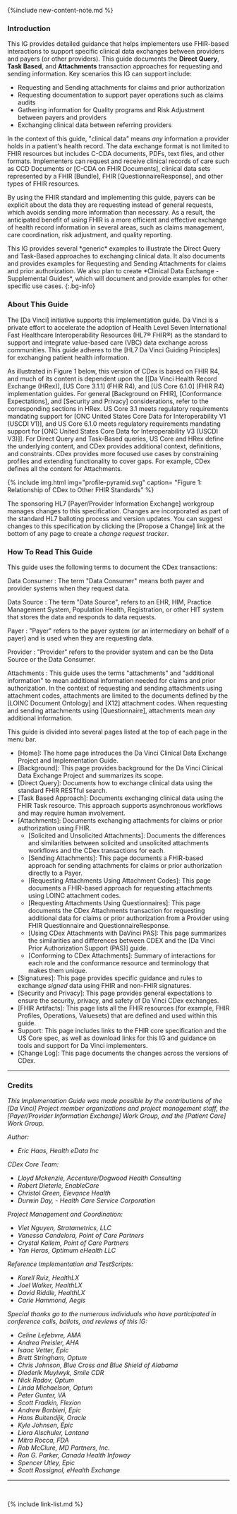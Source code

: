 
{%include new-content-note.md %}

### Introduction

This IG provides detailed guidance that helps implementers use FHIR-based interactions to support specific clinical data exchanges between providers and payers (or other providers). This guide documents the **Direct Query**, **Task Based**, and **Attachments** transaction approaches for requesting and sending information. Key scenarios this IG can support include:

 - Requesting and Sending attachments for claims and prior authorization
 - Requesting documentation to support payer operations such as claims audits
 - Gathering information for Quality programs and Risk Adjustment between payers and providers
 - Exchanging clinical data between referring providers


In the context of this guide, "clinical data" means *any* information a provider holds in a patient's health record. The data exchange format is not limited to FHIR resources but includes C-CDA documents, PDFs, text files, and other formats. Implementers can request and receive clinical records of care such as CCD Documents or [C-CDA on FHIR Documents], clinical data sets represented by a FHIR [Bundle], FHIR [QuestionnaireResponse], and other types of FHIR resources. 

By using the FHIR standard and implementing this guide, payers can be explicit about the data they are requesting instead of general requests, which avoids sending more information than necessary. As a result, the anticipated benefit of using FHIR is a more efficient and effective exchange of health record information in several areas, such as claims management, care coordination, risk adjustment, and quality reporting.  

<div class="bg-success" markdown="1">
This IG provides several *generic* examples to illustrate the Direct Query and Task-Based approaches to exchanging clinical data. It also documents and provides examples for Requesting and Sending Attachments for claims and prior authorization. We also plan to create *Clinical Data Exchange - Supplemental Guides*, which will document and provide examples for other specific use cases.
{:.bg-info}
</div><!-- new-content -->

### About This Guide

The [Da Vinci] initiative supports this implementation guide. Da Vinci is a private effort to accelerate the adoption of Health Level Seven International Fast Healthcare Interoperability Resources (HL7® FHIR®) as the standard to support and integrate value-based care (VBC) data exchange across communities. This guide adheres to the [HL7 Da Vinci Guiding Principles] for exchanging patient health information. 

<div class="bg-success" markdown="1">
As illustrated in Figure 1 below, this version of CDex is based on FHIR R4, and much of its content is dependent upon the [[Da Vinci Health Record Exchange (HRex)], [US Core 3.1.1] (FHIR R4), and [US Core 6.1.0] (FHIR R4) implementation guides. For general [Background on FHIR], [Conformance Expectations], and [Security and Privacy] considerations, refer to the corresponding sections in HRex. US Core 3.1 meets regulatory requirements mandating support for [ONC United States Core Data for Interoperability V1 (USCDI V1)], and US Core 6.1.0 meets regulatory requirements mandating support for [ONC United States Core Data for Interoperability V3 (USCDI V3)]]. For Direct Query and Task-Based queries, US Core and HRex define the underlying content, and CDex provides additional context, definitions, and constraints. CDex provides more focused use cases by constraining profiles and extending functionality to cover gaps. For example, CDex defines all the content for Attachments.
</div><!-- new-content -->

{% include img.html img="profile-pyramid.svg" caption= "Figure 1: Relationship of CDex to Other FHIR Standards" %}

 The sponsoring HL7 [Payer/Provider Information Exchange] workgroup manages changes to this specification. Changes are incorporated as part of the standard HL7 balloting process  <span class="bg-success" markdown="1">and version updates.</span><!-- new-content --> You can suggest changes to this specification by clicking the [Propose a Change] link at the bottom of any page to create a *change request tracker*.

### How To Read This Guide

This guide uses the following terms to document the CDex transactions:

Data Consumer
: The term "Data Consumer" means both payer and provider systems when they request data.

Data Source
: <span class="bg-success" markdown="1">The term "Data Source", refers to an EHR, HIM, Practice Management System, Population Health, Registration, or other HIT system that stores the data and responds to data requests.</span><!-- new-content -->

Payer
: <span class="bg-success" markdown="1">"Payer" refers to the payer system (or an intermediary on behalf of a payer) and is used when they are requesting data.</span><!-- new-content -->

Provider
: "Provider" refers to the provider system and can be the Data Source or the Data Consumer.

Attachments
: <span class="bg-success" markdown="1">This guide uses the terms "attachments" and "additional information" to mean additional information needed for claims and prior authorization.  In the context of requesting and sending attachments using attachment codes, attachments are limited to the documents defined by the [LOINC Document Ontology] and [X12] attachment codes.  When requesting and sending attachments using [Questionnaire], attachments mean *any* additional information.</span><!-- new-content -->

This guide is divided into several pages listed at the top of each page in the menu bar.

- [Home]\: The home page introduces the Da Vinci Clinical Data Exchange Project and Implementation Guide.
- [Background]\: <span class="bg-success" markdown="1">This page provides background for the Da Vinci Clinical Data Exchange Project and summarizes its scope.</span><!-- new-content -->
- [Direct Query]\: Documents how to exchange clinical data using the standard FHIR RESTful search.
- [Task Based Approach]\: Documents exchanging clinical data using the FHIR Task resource. This approach supports asynchronous workflows and may require human involvement.
- [Attachments]\: Documents exchanging attachments for claims or prior authorization using FHIR.
    - [Solicited and Unsolicited Attachments]\: Documents the differences and similarities between solicited and unsolicited attachments workflows and the CDex transactions for each.
    - [Sending Attachments]\: This page documents a FHIR-based approach for sending attachments for claims or prior authorization directly to a Payer.
    - [Requesting Attachments Using Attachment Codes]\: <span class="bg-success" markdown="1">This page documents a FHIR-based approach for requesting attachments using LOINC attachment codes.</span><!-- new-content -->
    - [Requesting Attachments Using Questionnaires]\: <span class="bg-success" markdown="1">This page documents the CDex Attachments transaction for requesting additional data for claims or prior authorization from a Provider using 
FHIR Questionnaire and QuestionnaireResponse.</span><!-- new-content -->
    - [Using CDex Attachments with DaVinci PAS]\: <span class="bg-success" markdown="1">This page summarizes the similarities and differences between CDEX and the [Da Vinci Prior Authorization Support (PAS)] guide.</span><!-- new-content -->
    - [Conforming to CDex Attachments]\: Summary of interactions for each role and the conformance resource and terminology that makes them unique. 
- [Signatures]\: This page provides specific guidance and rules to exchange *signed* data using FHIR and non-FHIR signatures.
- [Security and Privacy]\: This page provides general expectations to ensure the security, privacy, and safety of Da Vinci CDex exchanges.
- [FHIR Artifacts]\: <span class="bg-success" markdown="1">This page lists all the FHIR resources (for example, FHIR Profiles, Operations, Valuesets)  that are defined and used within this guide.</span><!-- new-content -->
- <span class="bg-success" markdown="1">Support\: This page includes links to the FHIR core specification and the US Core spec, as well as download links for this IG and guidance on tools and support for Da Vinci implementers.<!-- new-content -->
- [Change Log]\: This page documents the changes across the versions of CDex.

---

### Credits

*This Implementation Guide was made possible by the contributions of the [Da Vinci] Project member organizations and project management staff, the [Payer/Provider Information Exchange] Work Group, and the [Patient Care] Work Group.*

*Author:*

- *Eric Haas, Health eData Inc*

*CDex Core Team:*

- *Lloyd Mckenzie, Accenture/Dogwood Health Consulting*
- *Robert Dieterle, EnableCare*
- *Christol Green, Elevance Health*
- *Durwin Day, - Health Care Service Corporation*

*Project Management and Coordination:*
- *Viet Nguyen, Stratametrics, LLC*
- *Vanessa Candelora, Point of Care Partners*
- *Crystal Kallem, Point of Care Partners*
- *Yan Heras, Optimum eHealth LLC*

*Reference Implementation and TestScripts:*
- *Karell Ruiz, HealthLX*
- *Joel Walker, HealthLX*
- *David Riddle, HealthLX*
- *Carie Hammond, Aegis*

*Special thanks go to the numerous individuals who have participated in conference calls, ballots, and reviews of this IG:*

- *Celine Lefebvre, AMA*
- *Andrea Preisler, AHA*
- *Isaac Vetter, Epic*
- *Brett Stringham, Optum*
- *Chris Johnson, Blue Cross and Blue Shield of Alabama*
- *Diederik Muylwyk, Smile CDR*
- *Nick Radov, Optum*
- *Linda Michaelson, Optum*
- *Peter Gunter, VA*
- *Scott Fradkin, Flexion*
- *Andrew Barbieri, Epic*
- *Hans Buitendijk, Oracle*
- *Kyle Johnsen, Epic*
- *Liora Alschuler, Lantana*
- *Mitra Rocca, FDA*
- *Rob McClure, MD Partners, Inc.*
- *Ron G. Parker, Canada Health Infoway*
- *Spencer Utley, Epic*
- *Scott Rossignol, eHealth Exchange*

---

<br />

{% include link-list.md %}
